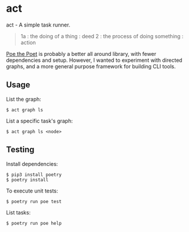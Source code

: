 # act

act - A simple task runner.

> 1a : the doing of a thing : deed
> 2 : the process of doing something : action

[Poe the Poet][] is probably a better all around library,
with fewer dependencies and setup.  However, I wanted to
experiment with directed graphs, and a more general
purpose framework for building CLI tools.

[Poe the Poet]: https://github.com/nat-n/poethepoet

## Usage

List the graph:

    $ act graph ls

List a specific task's graph:

    $ act graph ls <node>

## Testing

Install dependencies:

    $ pip3 install poetry
    $ poetry install

To execute unit tests:

    $ poetry run poe test

List tasks:

    $ poetry run poe help
